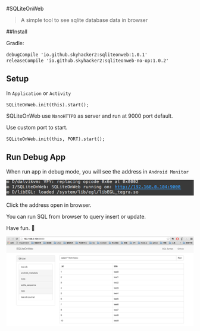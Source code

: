 #SQLiteOnWeb
> A simple tool to see sqlite database data in browser

##Install 

Gradle:

```
debugCompile 'io.github.skyhacker2:sqliteonweb:1.0.1'
releaseCompile 'io.github.skyhacker2:sqliteonweb-no-op:1.0.2'
```

## Setup

In `Application` or `Activity`

```
SQLiteOnWeb.init(this).start();

```

SQLiteOnWeb use `NanoHTTPD` as server and run at 9000 port default.

Use custom port to start.

```
SQLiteOnWeb.init(this, PORT).start();
```

## Run Debug App

When run app in debug mode, you will see the address in `Android Monitor`

![image](./screenshots/1.png)

Click the address open in browser.

You can run SQL from browser to query insert or update.

Have fun. 🚀

![image](./screenshots/2.png)
